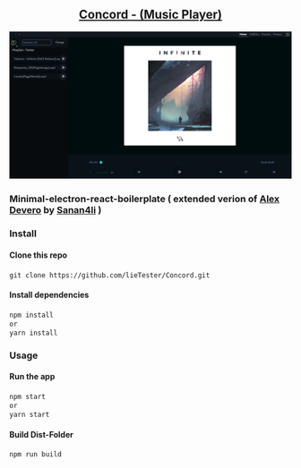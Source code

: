 <h2 align="center">
<a href="https://drive.google.com/file/d/1ihD8RPjMB6Iz3auskRE4LQ5ELV8zu2Ct/view?usp=sharing">Concord - (Music Player)</a>
</h2>

<img src="./assets/Screenshot1.png">

### Minimal-electron-react-boilerplate ( extended verion of [Alex Devero](https://github.com/alexdevero) by [Sanan4li](https://github.com/Sanan4li) )

### Install

#### Clone this repo

```
git clone https://github.com/lieTester/Concord.git
```

#### Install dependencies

```
npm install
or
yarn install
```

### Usage

#### Run the app

```
npm start
or
yarn start
```

#### Build Dist-Folder

```
npm run build
```
